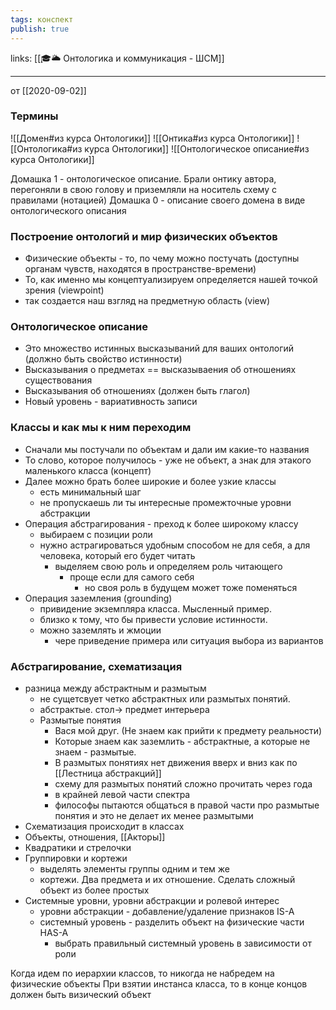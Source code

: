 ```yaml
---
tags: конспект
publish: true
---
```

links: [[🎓🌥️ Онтологика и коммуникация - ШСМ]]

---

 от [[2020-09-02]]

### Термины
![[Домен#из курса Онтологики]]
![[Онтика#из курса Онтологики]]
![[Онтологика#из курса Онтологики]]
 ![[Онтологическое описание#из курса Онтологики]]

Домашка 1 - онтологическое описание. Брали онтику автора, перегоняли в свою голову и приземляли на носитель схему с правилами (нотацией)
Домашка 0 - описание своего домена в виде онтологического описания

### Построение онтологий и мир физических объектов
- Физические объекты - то, по чему можно постучать (доступны органам чувств, находятся в пространстве-времени)
- То, как именно мы концептуализируем определяется нашей точкой зрения (viewpoint)
- так создается наш взгляд на предметную область (view)

### Онтологическое описание
- Это множество истинных высказываний для ваших онтологий (должно быть свойство истинности)
- Высказывания о предметах == высказываения об отношениях существования
- Высказывания об отношениях (должен быть глагол)
- Новый уровень - вариативность записи

### Классы и как мы к ним переходим
- Сначали мы постучали по объектам и дали им какие-то названия
- То слово, которое получилось - уже не объект, а знак для этакого маленького класса (концепт)
- Далее можно брать более широкие и более узкие классы 
	- есть минимальный шаг 
	- не пропускаешь ли ты интересные промежточные уровни абстракции
- Операция абстрагирования - преход к более широкому классу 
	- выбираем с позиции роли
	- нужно астрагироваться удобным способом не для себя, а для человека, который его будет читать
		- выделяем свою роль и определяем роль читающего
			- проще если для самого себя
				- но своя роль в будущем может тоже поменяться
- Операция заземления (grounding)
	- привидение экземпляра класса. Мысленный пример.
	- близко к тому, что бы привести условие истинности.
	- можно заземлять и жмоции
		- чере приведение примера или ситуация выбора из вариантов

### Абстрагирование, схематизация
- разница между абстрактным и размытым 
	- не сущетсвует четко абстрактных или размытых понятий.
	- абстрактые. стол-> предмет интерьера
	- Размытые понятия
		- Вася мой друг. (Не знаем как прийти к предмету реальности)
		- Которые знаем как заземлить - абстрактные, а которые не знаем - размытые.
		- В размытых понятиях нет движения вверх и вниз как по [[Лестница абстракций]]
		- схему для размытых понятий сложно прочитать через года
		- в крайней левой части спектра
		- философы пытаются общаться в правой части про размытые понятия и это не делает их менее размытыми
- Схематизация происходит в классах
- Объекты, отношения, [[Акторы]]
- Квадратики и стрелочки
- Группировки и кортежи
	- выделять элементы группы одним и тем же
	- кортежи. Два предмета и их отношение. Сделать сложный объект из более простых
- Системные уровни, уровни абстракции и ролевой интерес
	- уровни абстракции - добавление/удаление признаков IS-A
	- системный уровень - разделить объект на физические части HAS-A
		- выбрать правильный системный уровень в зависимости от роли


Когда идем по иерархии классов, то никогда не набредем на физические объекты
При взятии инстанса класса, то в конце концов должен быть визический объект